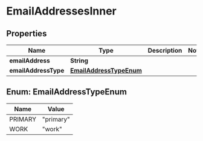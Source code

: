 # EmailAddressesInner

## Properties
Name | Type | Description | Notes
------------ | ------------- | ------------- | -------------
**emailAddress** | **String** |  | 
**emailAddressType** | [**EmailAddressTypeEnum**](#EmailAddressTypeEnum) |  | 

<a name="EmailAddressTypeEnum"></a>
## Enum: EmailAddressTypeEnum
Name | Value
---- | -----
PRIMARY | &quot;primary&quot;
WORK | &quot;work&quot;
